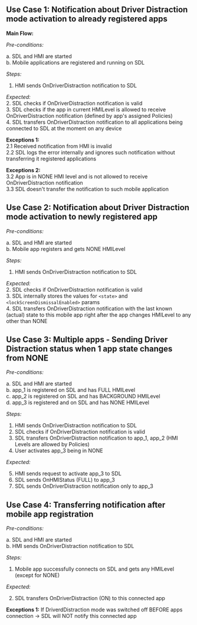 ## Use Case 1: Notification about Driver Distraction mode activation to already registered apps

**Main Flow:**

_Pre-conditions:_

a.	SDL and HMI are started  
b.	Mobile applications are registered and running on SDL

_Steps:_

1.	HMI sends OnDriverDistraction notification to SDL

_Expected:_  
2.	SDL checks if OnDriverDistraction notification is valid  
3.	SDL checks if the app in current HMILevel is allowed to receive OnDriverDistraction notification (defined by app's assigned Policies)  
4.	SDL transfers OnDriverDistraction notification to all applications being connected to SDL at the moment on any device

**Exceptions 1:**  
2.1 Received notification from HMI is invalid  
2.2 SDL logs the error internally and ignores such notification without transferring it registered applications

**Exceptions 2:**  
3.2 App is in NONE HMI level and is not allowed to receive OnDriverDistraction notification  
3.3 SDL doesn't transfer the notification to such mobile application

## Use Case 2: Notification about Driver Distraction mode activation to newly registered app 

_Pre-conditions:_

a.	SDL and HMI are started  
b.	Mobile app registers and gets NONE HMILevel

_Steps:_
1. HMI sends OnDriverDistraction notification to SDL

_Expected:_  
2.	SDL checks if OnDriverDistraction notification is valid  
3.	SDL internally stores the values for `<state>` and `<lockScreenDismissalEnabled>` params  
4.	SDL transfers OnDriverDistraction notification with the last known (actual) state to this mobile app right after the app changes HMILevel to any other than NONE

## Use Case 3: Multiple apps - Sending Driver Distraction status when 1 app state changes from NONE

_Pre-conditions:_  

a.	SDL and HMI are started  
b.	app_1 is registered on SDL and has FULL HMILevel  
c.	app_2 is registered on SDL and has BACKGROUND HMILevel  
d.	app_3 is registered and on SDL and has NONE HMILevel

_Steps:_ 

1. HMI sends OnDriverDistraction notification to SDL
2. SDL checks if OnDriverDistraction notification is valid
3. SDL transfers OnDriverDistraction notification to app_1, app_2 (HMI Levels are allowed by Policies)  
4. User activates app_3 being in NONE 

_Expected:_

5. HMI sends request to activate app_3 to SDL
6. SDL sends OnHMIStatus (FULL) to app_3
7. SDL sends OnDriverDistraction notification only to app_3

## Use Case 4: Transferring notification after mobile app registration

_Pre-conditions:_

a.	SDL and HMI are started  
b.	HMI sends OnDriverDistraction notification to SDL

_Steps:_
1. Mobile app successfully connects on SDL and gets any HMILevel (except for NONE)

_Expected:_ 

2.	SDL transfers OnDriverDistraction (ON) to this connected app

**Exceptions 1:** If DriverdDistraction mode was switched off BEFORE apps connection -> SDL will NOT notify this connected app
